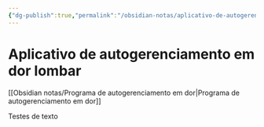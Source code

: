 ```yaml
---
{"dg-publish":true,"permalink":"/obsidian-notas/aplicativo-de-autogerenciamento-em-dor-lombar/","tags":["gardenEntry"]}
---
```


# Aplicativo de autogerenciamento em dor lombar

[[Obsidian notas/Programa de autogerenciamento em dor\|Programa de autogerenciamento em dor]]

Testes de texto
